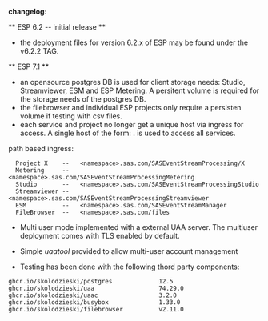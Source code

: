 **changelog:**
	
** ESP 6.2 -- initial release **

* the deployment files for version 6.2.x of ESP may be found under the v6.2.2 TAG.

** ESP 7.1 **	

* an opensource postgres DB is used for client storage needs: Studio, Streamviewer, ESM and ESP Metering. A persitent volume is required for the storage needs of the postgres DB.
* the filebrowser and individual ESP projects only require a persisten volume if testing with csv files.
* each service and project no longer get a unique host via ingress for access. A single host of the form: <tenant>.<domain> is used to access all <tenant> services. 
 
path based ingress:
```
  Project X    --   <namespace>.sas.com/SASEventStreamProcessing/X
  Metering     --   <namespace>.sas.com/SASEventStreamProcessingMetering
  Studio       --   <namespace>.sas.com/SASEventStreamProcessingStudio
  Streamviewer --   <namespace>.sas.com/SASEventStreamProcessingStreamviewer
  ESM          --   <namespace>.sas.com/SASEventStreamManager
  FileBrowser  --   <namespace>.sas.com/files
```

* Multi user mode implemented with a external UAA server. The multiuser deployment comes with TLS enabled by default.

* Simple *uaatool* provided to allow multi-user account management

* Testing has been done with the following thord party components:

```
ghcr.io/skolodzieski/postgres             12.5
ghcr.io/skolodzieski/uaa                  74.29.0
ghcr.io/skolodzieski/uaac                 3.2.0
ghcr.io/skolodzieski/busybox              1.33.0
ghcr.io/skolodzieski/filebrowser          v2.11.0
```
